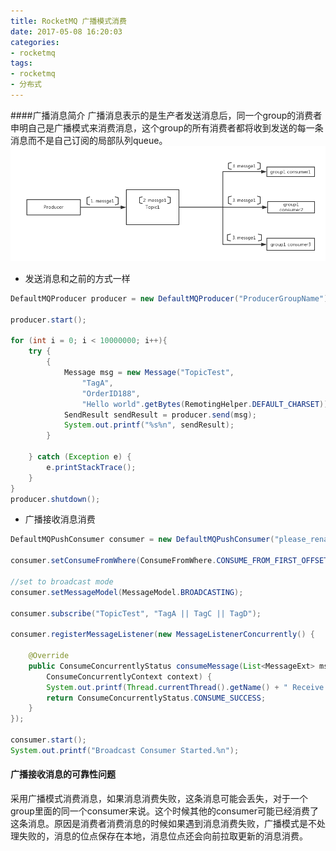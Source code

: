 ```yaml
---
title: RocketMQ 广播模式消费
date: 2017-05-08 16:20:03
categories:
- rocketmq
tags:
- rocketmq
- 分布式
---
```


####广播消息简介
广播消息表示的是生产者发送消息后，同一个group的消费者申明自己是广播模式来消费消息，这个group的所有消费者都将收到发送的每一条消息而不是自己订阅的局部队列queue。
![ggg](images/broadcast.png)

* 发送消息和之前的方式一样

```java
DefaultMQProducer producer = new DefaultMQProducer("ProducerGroupName");

producer.start();

for (int i = 0; i < 10000000; i++){
    try {
        {
            Message msg = new Message("TopicTest",
                "TagA",
                "OrderID188",
                "Hello world".getBytes(RemotingHelper.DEFAULT_CHARSET));
            SendResult sendResult = producer.send(msg);
            System.out.printf("%s%n", sendResult);
        }

    } catch (Exception e) {
        e.printStackTrace();
    }
}
producer.shutdown();

```


* 广播接收消息消费

```java
DefaultMQPushConsumer consumer = new DefaultMQPushConsumer("please_rename_unique_group_name_1");

consumer.setConsumeFromWhere(ConsumeFromWhere.CONSUME_FROM_FIRST_OFFSET);

//set to broadcast mode
consumer.setMessageModel(MessageModel.BROADCASTING);

consumer.subscribe("TopicTest", "TagA || TagC || TagD");

consumer.registerMessageListener(new MessageListenerConcurrently() {

    @Override
    public ConsumeConcurrentlyStatus consumeMessage(List<MessageExt> msgs,
        ConsumeConcurrentlyContext context) {
        System.out.printf(Thread.currentThread().getName() + " Receive New Messages: " + msgs + "%n");
        return ConsumeConcurrentlyStatus.CONSUME_SUCCESS;
    }
});

consumer.start();
System.out.printf("Broadcast Consumer Started.%n");

```
#### 广播接收消息的可靠性问题
采用广播模式消费消息，如果消息消费失败，这条消息可能会丢失，对于一个group里面的同一个consumer来说。这个时候其他的consumer可能已经消费了这条消息。原因是消费者消费消息的时候如果遇到消息消费失败，广播模式是不处理失败的，消息的位点保存在本地，消息位点还会向前拉取更新的消息消费。
